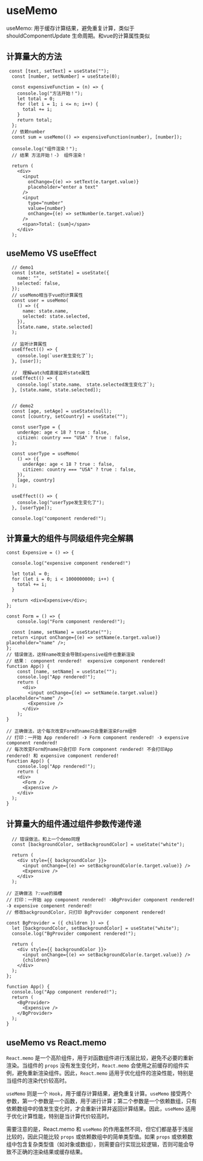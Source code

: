 # useMemo

useMemo: 用于缓存计算结果，避免重复计算，类似于 shouldComponentUpdate 生命周期。和vue的计算属性类似

## 计算量大的方法

```tsx
 const [text, setText] = useState("");
  const [number, setNumber] = useState(0);

  const expensiveFunction = (n) => {
    console.log("方法开始！");
    let total = 0;
    for (let i = 1; i <= n; i++) {
      total += i;
    }
    return total;
  };
  // 依赖number
  const sum = useMemo(() => expensiveFunction(number), [number]);

  console.log("组件渲染！");
  // 结果 方法开始！-》 组件渲染！

  return (
    <div>
      <input
        onChange={(e) => setText(e.target.value)}
        placeholder="enter a text"
      />
      <input
        type="number"
        value={number}
        onChange={(e) => setNumber(e.target.value)}
      />
      <span>Total: {sum}</span>
    </div>
  );

```

## useMemo VS useEffect

```tsx
  // demo1
  const [state, setState] = useState({
    name: "",
    selected: false,
  });
  // useMemo相当于vue的计算属性
  const user = useMemo(
    () => ({
      name: state.name,
      selected: state.selected,
    }),
    [state.name, state.selected]
  );

  // 监听计算属性
  useEffect(() => {
    console.log(`user发生变化了`);
  }, [user]);

  //  理解watch成直接监听state属性
  useEffect(() => {
    console.log(`state.name、 state.selected发生变化了`);
  }, [state.name, state.selected]);


  // demo2
  const [age, setAge] = useState(null);
  const [country, setCountry] = useState("");

  const userType = {
    underAge: age < 18 ? true : false,
    citizen: country === "USA" ? true : false,
  };

  const userType = useMemo(
    () => ({
      underAge: age < 18 ? true : false,
      citizen: country === "USA" ? true : false,
    }),
    [age, country]
  );

  useEffect(() => {
    console.log("userType发生变化了");
  }, [userType]);

  console.log("component rendered!");
```

## 计算量大的组件与同级组件完全解耦

```tsx
const Expensive = () => {

  console.log("expensive component rendered!")

  let total = 0;
  for (let i = 0; i < 1000000000; i++) {
    total += i;
  }

  return <div>Expensive</div>;
};

const Form = () => {
    console.log("Form component rendered!");

  const [name, setName] = useState("");
  return <input onChange={(e) => setName(e.target.value)} placeholder="name" />;
};
// 错误做法，这样name改变会导致Expensive组件也重新渲染
// 结果： component rendered!  expensive component rendered!
function App() {
    const [name, setName] = useState("");
    console.log("App rendered!");
    return (
      <div>
        <input onChange={(e) => setName(e.target.value)} placeholder="name" />
        <Expensive />
      </div>
    );
}

// 正确做法，这个每次改变Form的name只会重新渲染Form组件
// 打印：一开始 App rendered! -》 Form component rendered! -》 expensive component rendered!
// 每次改变Form的name只会打印 Form component rendered! 不会打印App rendered! 和 expensive component rendered!
function App() {
    console.log("App rendered!");
    return (
    <div>
      <Form /> 
      <Expensive />
    </div>
  );
}

```

## 计算量大的组件通过组件参数传递传递

```tsx
  // 错误做法，和上一个demo同理
  const [backgroundColor, setBackgroundColor] = useState("white");

  return (
    <div style={{ backgroundColor }}>
      <input onChange={(e) => setBackgroundColor(e.target.value)} />
      <Expensive />
    </div>
  );

// 正确做法 ?:vue的插槽
// 打印：一开始 app component rendered! -》BgProvider component rendered! -》 expensive compenent rendered!
// 修改backgroundColor，只打印 BgProvider component rendered!

const BgProvider = ({ children }) => {
  let [backgroundColor, setBackgroundColor] = useState("white");
  console.log("BgProvider component rendered!");

  return (
    <div style={{ backgroundColor }}>
      <input onChange={(e) => setBackgroundColor(e.target.value)} />
      {children}
    </div>
  );
};

function App() {
  console.log("App component rendered!");
  return (
    <BgProvider>
      <Expensive />
    </BgProvider>
  );
}
```

## useMemo vs React.memo

`React.memo` 是一个高阶组件，用于对函数组件进行浅层比较，避免不必要的重新渲染。当组件的 `props` 没有发生变化时，`React.memo` 会使用之前缓存的组件实例，避免重新渲染组件。因此，`React.memo` 适用于优化组件的渲染性能，特别是当组件的渲染代价较高时。

`useMemo` 则是一个 `Hook`，用于缓存计算结果，避免重复计算。`useMemo` 接受两个参数，第一个参数是一个函数，用于进行计算；第二个参数是一个依赖数组，只有依赖数组中的值发生变化时，才会重新计算并返回计算结果。因此，`useMemo` 适用于优化计算性能，特别是当计算代价较高时。

需要注意的是，React.memo 和 `useMemo` 的作用虽然不同，但它们都是基于浅层比较的，因此只能比较 `props` 或依赖数组中的简单类型值。如果 `props` 或依赖数组中包含复杂类型值（如对象或数组），则需要自行实现比较逻辑，否则可能会导致不正确的渲染结果或缓存结果。
